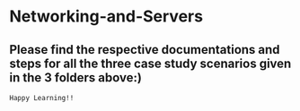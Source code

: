 # Networking-and-Servers

## Please find the respective documentations and steps for all the three case study scenarios given in the 3 folders above:)

``` bash
Happy Learning!!
